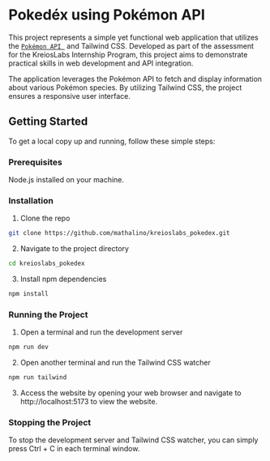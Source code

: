 # Pokedéx using Pokémon API
This project represents a simple yet functional web application that utilizes the [`Pokémon API `](https://pokeapi.co/) and Tailwind CSS. Developed as part of the assessment for the KreiosLabs Internship Program, this project aims to demonstrate practical skills in web development and API integration.

The application leverages the Pokémon API to fetch and display information about various Pokémon species. By utilizing Tailwind CSS, the project ensures a responsive user interface.


## Getting Started
To get a local copy up and running, follow these simple steps:

### Prerequisites
Node.js installed on your machine.

### Installation
1. Clone the repo

```bash
git clone https://github.com/mathalino/kreioslabs_pokedex.git
```

2. Navigate to the project directory

```bash
cd kreioslabs_pokedex
```

3. Install npm dependencies

```bash
npm install
```

### Running the Project
1. Open a terminal and run the development server

```bash
npm run dev
```

2. Open another terminal and run the Tailwind CSS watcher

```bash
npm run tailwind
```

3. Access the website by opening your web browser and navigate to http://localhost:5173 to view the website.

### Stopping the Project
To stop the development server and Tailwind CSS watcher, you can simply press Ctrl + C in each terminal window.